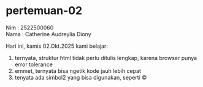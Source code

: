 # pertemuan-02
Nim : 2522500060 <br>
Nama : Catherine Audreylia Diony <br>

Hari ini, kamis 02.Okt.2025 kami belajar: <br>
1) ternyata, struktur html tidak perlu ditulis lengkap, karena browser punya error tolerance<br>
2) emmet, ternyata bisa ngetik kode jauh lebih cepat <br>
3) tenyata ada simbol2 yang bisa digunakan, seperti &copy;